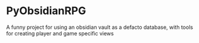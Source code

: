 # PyObsidianRPG
A funny project for using an obsidian vault as a defacto database, with tools for creating player and game specific views
